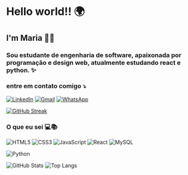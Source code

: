 # Hello world!! 🌍
## I'm Maria 🎀💐
### Sou estudante de engenharia de software, apaixonada por programação e design web, atualmente estudando react e python. ✨
### entre em contato comigo ⤵️
[![LinkedIn](https://img.shields.io/badge/LinkedIn-0077B5?style=for-the-badge&logo=linkedin&logoColor=white)](https://www.linkedin.com/in/maria-eduarda-prado-a11852215/)
[![Gmail](https://img.shields.io/badge/Gmail-333333?style=for-the-badge&logo=gmail&logoColor=red)](mailto:mariaeduarda.dprado@gmail.com)
[![WhatsApp](https://img.shields.io/badge/WhatsApp-25D366?style=for-the-badge&logo=whatsapp&logoColor=white)](https://wa.me/5544999568588)

[![GitHub Streak](https://streak-stats.demolab.com/?user=mariaeduardadprado&theme=bear&background=000&border=ff477e&dates=FFF)](https://git.io/streak-stats)
### O que eu sei 💻📚
![HTML5](https://img.shields.io/badge/HTML5-E34F26?style=for-the-badge&logo=html5&logoColor=white)
![CSS3](https://img.shields.io/badge/CSS3-1572B6?style=for-the-badge&logo=css3&logoColor=white)
![JavaScript](https://img.shields.io/badge/JavaScript-F7DF1E?style=for-the-badge&logo=javascript&logoColor=black)
![React](https://img.shields.io/badge/React-20232A?style=for-the-badge&logo=react&logoColor=61DAFB)
![MySQL](https://img.shields.io/badge/MySQL-00000F?style=for-the-badge&logo=mysql&logoColor=white)

![Python](https://img.shields.io/badge/python-3670A0?style=for-the-badge&logo=python&logoColor=ffdd54)


![GitHub Stats](https://github-readme-stats.vercel.app/api?username=mariaeduardadprado&theme=transparent&bg_color=000&border_color=ff477e&show_icons=true&icon_color=ff477e&title_color=ff477e&text_color=FFF)
![Top Langs](https://github-readme-stats-git-masterrstaa-rickstaa.vercel.app/api/top-langs/?username=mariaeduardadprado&layout=compact&bg_color=000e&border_color=ff477e&title_color=ff477e&text_color=FFF)
